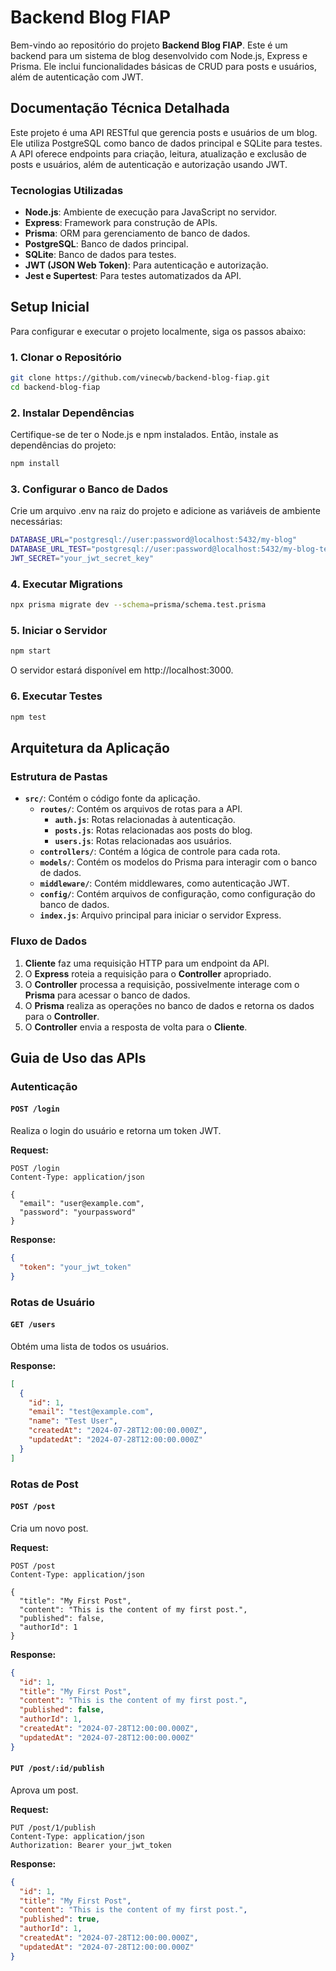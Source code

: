 # Backend Blog FIAP

Bem-vindo ao repositório do projeto **Backend Blog FIAP**. Este é um backend para um sistema de blog desenvolvido com Node.js, Express e Prisma. Ele inclui funcionalidades básicas de CRUD para posts e usuários, além de autenticação com JWT.

## Documentação Técnica Detalhada

Este projeto é uma API RESTful que gerencia posts e usuários de um blog. Ele utiliza PostgreSQL como banco de dados principal e SQLite para testes. A API oferece endpoints para criação, leitura, atualização e exclusão de posts e usuários, além de autenticação e autorização usando JWT.

### Tecnologias Utilizadas

- **Node.js**: Ambiente de execução para JavaScript no servidor.
- **Express**: Framework para construção de APIs.
- **Prisma**: ORM para gerenciamento de banco de dados.
- **PostgreSQL**: Banco de dados principal.
- **SQLite**: Banco de dados para testes.
- **JWT (JSON Web Token)**: Para autenticação e autorização.
- **Jest e Supertest**: Para testes automatizados da API.

## Setup Inicial

Para configurar e executar o projeto localmente, siga os passos abaixo:

### 1. Clonar o Repositório

```bash
git clone https://github.com/vinecwb/backend-blog-fiap.git
cd backend-blog-fiap
```

### 2. Instalar Dependências
Certifique-se de ter o Node.js e npm instalados. Então, instale as dependências do projeto:
```bash
npm install
```
### 3. Configurar o Banco de Dados
Crie um arquivo .env na raiz do projeto e adicione as variáveis de ambiente necessárias:
```bash
DATABASE_URL="postgresql://user:password@localhost:5432/my-blog"
DATABASE_URL_TEST="postgresql://user:password@localhost:5432/my-blog-test"
JWT_SECRET="your_jwt_secret_key"
```

### 4. Executar Migrations
```bash
npx prisma migrate dev --schema=prisma/schema.test.prisma
```

### 5. Iniciar o Servidor
```bash
npm start
```
O servidor estará disponível em http://localhost:3000.


### 6. Executar Testes
```bash
npm test
```

## Arquitetura da Aplicação

### Estrutura de Pastas

- **`src/`**: Contém o código fonte da aplicação.
  - **`routes/`**: Contém os arquivos de rotas para a API.
    - **`auth.js`**: Rotas relacionadas à autenticação.
    - **`posts.js`**: Rotas relacionadas aos posts do blog.
    - **`users.js`**: Rotas relacionadas aos usuários.
  - **`controllers/`**: Contém a lógica de controle para cada rota.
  - **`models/`**: Contém os modelos do Prisma para interagir com o banco de dados.
  - **`middleware/`**: Contém middlewares, como autenticação JWT.
  - **`config/`**: Contém arquivos de configuração, como configuração do banco de dados.
  - **`index.js`**: Arquivo principal para iniciar o servidor Express.

### Fluxo de Dados

1. **Cliente** faz uma requisição HTTP para um endpoint da API.
2. O **Express** roteia a requisição para o **Controller** apropriado.
3. O **Controller** processa a requisição, possivelmente interage com o **Prisma** para acessar o banco de dados.
4. O **Prisma** realiza as operações no banco de dados e retorna os dados para o **Controller**.
5. O **Controller** envia a resposta de volta para o **Cliente**.

## Guia de Uso das APIs

### Autenticação

#### `POST /login`

Realiza o login do usuário e retorna um token JWT.

**Request:**

```http
POST /login
Content-Type: application/json

{
  "email": "user@example.com",
  "password": "yourpassword"
}
```

**Response:**
```json
{
  "token": "your_jwt_token"
}
```

### Rotas de Usuário

#### `GET /users`

Obtém uma lista de todos os usuários.

**Response:**
```json
[
  {
    "id": 1,
    "email": "test@example.com",
    "name": "Test User",
    "createdAt": "2024-07-28T12:00:00.000Z",
    "updatedAt": "2024-07-28T12:00:00.000Z"
  }
]
```

### Rotas de Post

#### `POST /post`
Cria um novo post.

**Request:**

```http
POST /post
Content-Type: application/json

{
  "title": "My First Post",
  "content": "This is the content of my first post.",
  "published": false,
  "authorId": 1
}
```

**Response:**
```json
{
  "id": 1,
  "title": "My First Post",
  "content": "This is the content of my first post.",
  "published": false,
  "authorId": 1,
  "createdAt": "2024-07-28T12:00:00.000Z",
  "updatedAt": "2024-07-28T12:00:00.000Z"
}

```
#### `PUT /post/:id/publish`
Aprova um post.

**Request:**

```http
PUT /post/1/publish
Content-Type: application/json
Authorization: Bearer your_jwt_token
```

**Response:**
```json
{
  "id": 1,
  "title": "My First Post",
  "content": "This is the content of my first post.",
  "published": true,
  "authorId": 1,
  "createdAt": "2024-07-28T12:00:00.000Z",
  "updatedAt": "2024-07-28T12:00:00.000Z"
}
```
